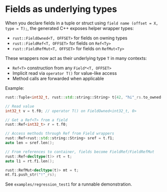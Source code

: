 # Fields as underlying types

When you declare fields in a tuple or struct using `field name (offset = X, type = T);`,
the generated C++ exposes helper wrapper types:

- `rust::FieldOwned<T, OFFSET>` for fields on owning types
- `rust::FieldRef<T, OFFSET>` for fields on `Ref<Ty>`
- `rust::FieldRefMut<T, OFFSET>` for fields on `RefMut<Ty>`

These wrappers now act as their underlying type `T` in many contexts:

- `Ref<T>` construction from any `Field*<T, OFFSET>`
- Implicit read via `operator T()` for value-like access
- Method calls are forwarded when applicable

Example:

```C++
rust::Tuple<int32_t, rust::std::string::String> t{42, "hi"_rs.to_owned()};

// Read value
int32_t v = t.f0; // operator T() on FieldOwned<int32_t, 0>

// Get a Ref<T> from a field
rust::Ref<int32_t> r = t.f0;

// Access methods through Ref from Field wrappers
rust::Ref<rust::std::string::String> sref = t.f1;
auto len = sref.len();

// From references to container, fields become FieldRef/FieldRefMut
rust::Ref<decltype(t)> rt = t;
auto l1 = rt.f1.len();

rust::RefMut<decltype(t)> mt = t;
mt.f1.push_str("!"_rs);
```

See `examples/regression_test1` for a runnable demonstration.
